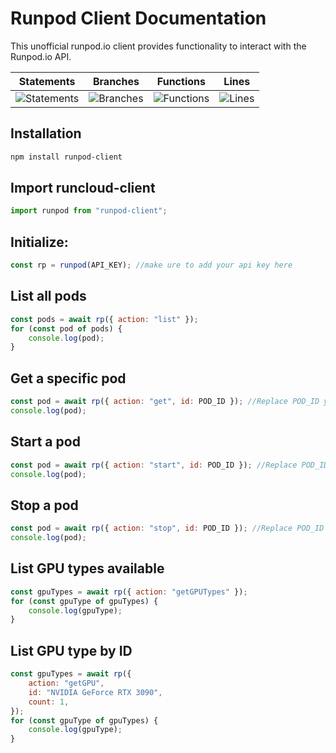 # Runpod Client Documentation

This unofficial runpod.io client provides functionality to interact with the Runpod.io API.

| Statements                                                                                 | Branches                                                                    | Functions                                                                              | Lines                                                                            |
| ------------------------------------------------------------------------------------------ | --------------------------------------------------------------------------- | -------------------------------------------------------------------------------------- | -------------------------------------------------------------------------------- |
| ![Statements](https://img.shields.io/badge/statements-96.15%25-brightgreen.svg?style=flat) | ![Branches](https://img.shields.io/badge/branches-73.07%25-red.svg?style=flat) | ![Functions](https://img.shields.io/badge/functions-100%25-brightgreen.svg?style=flat) | ![Lines](https://img.shields.io/badge/lines-96.15%25-brightgreen.svg?style=flat) |

## Installation

```bash
npm install runpod-client
```

## Import runcloud-client

```javascript
import runpod from "runpod-client";
```

## Initialize:

```javascript
const rp = runpod(API_KEY); //make ure to add your api key here
```

## List all pods

```javascript
const pods = await rp({ action: "list" });
for (const pod of pods) {
	console.log(pod);
}
```

## Get a specific pod

```javascript
const pod = await rp({ action: "get", id: POD_ID }); //Replace POD_ID your existing pod id
console.log(pod);
```

## Start a pod

```javascript
const pod = await rp({ action: "start", id: POD_ID }); //Replace POD_ID your existing pod id
console.log(pod);
```

## Stop a pod

```javascript
const pod = await rp({ action: "stop", id: POD_ID }); //Replace POD_ID your existing pod id
console.log(pod);
```

## List GPU types available

```javascript
const gpuTypes = await rp({ action: "getGPUTypes" });
for (const gpuType of gpuTypes) {
	console.log(gpuType);
}
```

## List GPU type by ID

```javascript
const gpuTypes = await rp({
	action: "getGPU",
	id: "NVIDIA GeForce RTX 3090",
	count: 1,
});
for (const gpuType of gpuTypes) {
	console.log(gpuType);
}
```
